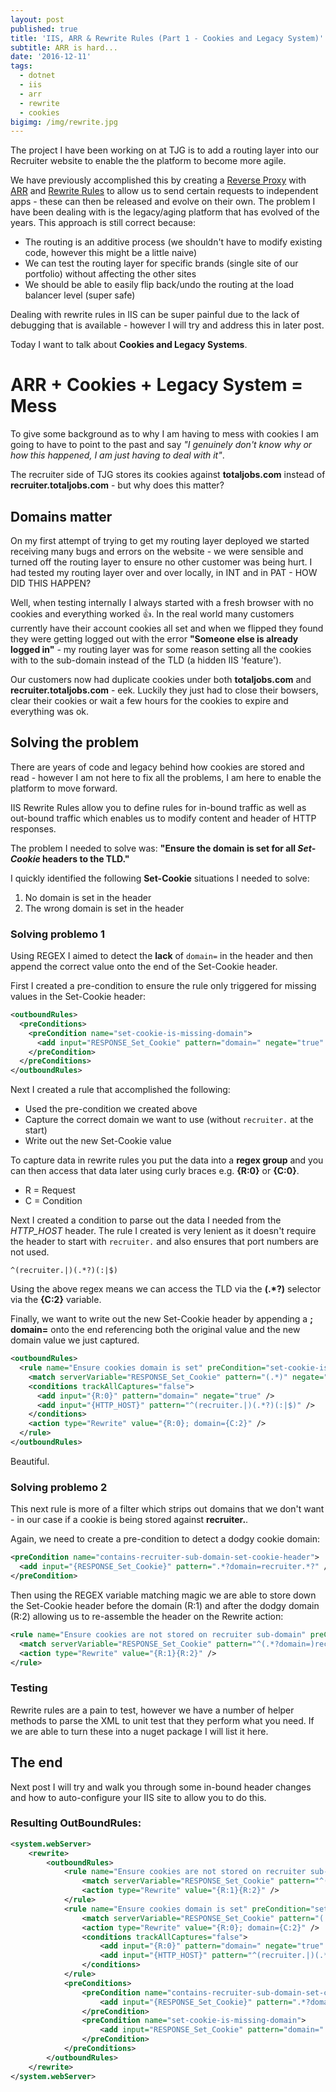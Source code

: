 ```yaml
---
layout: post
published: true
title: 'IIS, ARR & Rewrite Rules (Part 1 - Cookies and Legacy System)'
subtitle: ARR is hard...
date: '2016-12-11'
tags:
  - dotnet
  - iis
  - arr
  - rewrite
  - cookies
bigimg: /img/rewrite.jpg
---
```

The project I have been working on at TJG is to add a routing layer into our Recruiter website to enable the 
the platform to become more agile.

We have previously accomplished this by creating a [Reverse Proxy](https://en.wikipedia.org/wiki/Reverse_proxy) with [ARR](https://www.iis.net/downloads/microsoft/application-request-routing) and [Rewrite Rules](https://www.iis.net/learn/extensions/url-rewrite-module/creating-rewrite-rules-for-the-url-rewrite-module) to allow us to send certain requests to independent apps - these can then be released and evolve on their own. The problem I have been dealing with is the legacy/aging platform that has evolved of the years. This approach is still correct because:

- The routing is an additive process (we shouldn't have to modify existing code, however this might be a little naive)
- We can test the routing layer for specific brands (single site of our portfolio) without affecting the other sites
- We should be able to easily flip back/undo the routing at the load balancer level (super safe)
  
Dealing with rewrite rules in IIS can be super painful due to the lack of debugging that is available - however I will try and address this in later post.

Today I want to talk about **Cookies and Legacy Systems**.

 
# ARR + Cookies + Legacy System = Mess
To give some background as to why I am having to mess with cookies I am going to have to point to the past and say _"I genuinely don't know why or how this happened, I am just having to deal with it"_. 

The recruiter side of TJG stores its cookies against **totaljobs.com** instead of **recruiter.totaljobs.com** - but why does this matter?

## Domains matter
On my first attempt of trying to get my routing layer deployed we started receiving many bugs and errors on the website - we were sensible and turned off the routing layer to ensure no other customer was being hurt. I had tested my routing layer over and over locally, in INT and in PAT - HOW DID THIS HAPPEN?

Well, when testing internally I always started with a fresh browser with no cookies and everything worked :thumbsup:. In the real world many customers currently have their account cookies all set and when we flipped they found they were getting logged out with the error **"Someone else is already logged in"** - my routing layer was for some reason setting all the cookies with to the sub-domain instead of the TLD (a hidden IIS 'feature').

Our customers now had duplicate cookies under both **totaljobs.com** and **recruiter.totaljobs.com** - eek. Luckily they just had to close their bowsers, clear their cookies or wait a few hours for the cookies to expire and everything was ok.

## Solving the problem
There are years of code and legacy behind how cookies are stored and read - however I am not here to fix all the problems, I am here to enable the platform to move forward.

IIS Rewrite Rules allow you to define rules for in-bound traffic as well as out-bound traffic which enables us to modify content and header of HTTP responses.

The problem I needed to solve was: 
**"Ensure the domain is set for all _Set-Cookie_ headers to the TLD."**

I quickly identified the following **Set-Cookie** situations I needed to solve:

  1. No domain is set in the header
  1. The wrong domain is set in the header
  
### Solving problemo 1
Using REGEX I aimed to detect the **lack** of ``domain=`` in the header and then append the correct value onto the end of the Set-Cookie header.

First I created a pre-condition to ensure the rule only triggered for missing values in the Set-Cookie header:

```xml
<outboundRules>
  <preConditions>
    <preCondition name="set-cookie-is-missing-domain">
      <add input="RESPONSE_Set_Cookie" pattern="domain=" negate="true" />
    </preCondition>
  </preConditions>
</outboundRules>
```

Next I created a rule that accomplished the following:
  - Used the pre-condition we created above
  - Capture the correct domain we want to use (without ``recruiter.`` at the start)
  - Write out the new Set-Cookie value
  
To capture data in rewrite rules you put the data into a **regex group** and you can then access that data later using curly braces e.g. **{R:0}** or **{C:0}**.
  - R = Request
  - C = Condition

Next I created a condition to parse out the data I needed from the _HTTP_HOST_ header. The rule I created is very lenient as it doesn't require the header to start with `recruiter.` and also ensures that port numbers are not used.
```regex
^(recruiter.|)(.*?)(:|$)
```

Using the above regex means we can access the TLD via the **(.*?)** selector via the **{C:2}** variable.

Finally, we want to write out the new Set-Cookie header by appending a **; domain=** onto the end referencing both the original value and the new domain value we just captured.

```xml
<outboundRules>
  <rule name="Ensure cookies domain is set" preCondition="set-cookie-is-missing-domain">
    <match serverVariable="RESPONSE_Set_Cookie" pattern="(.*)" negate="false" />
    <conditions trackAllCaptures="false">
      <add input="{R:0}" pattern="domain=" negate="true" />
      <add input="{HTTP_HOST}" pattern="^(recruiter.|)(.*?)(:|$)" />
    </conditions>
    <action type="Rewrite" value="{R:0}; domain={C:2}" />
  </rule>
</outboundRules>
```

Beautiful.


### Solving problemo 2
This next rule is more of a filter which strips out domains that we don't want - in our case if a cookie is being stored against **recruiter.**. 

Again, we need to create a pre-condition to detect a dodgy cookie domain:

```xml
<preCondition name="contains-recruiter-sub-domain-set-cookie-header">
  <add input="{RESPONSE_Set_Cookie}" pattern=".*?domain=recruiter.*?" />
</preCondition>
```

Then using the REGEX variable matching magic we are able to store down the Set-Cookie header before the domain (R:1) and after the dodgy domain (R:2) allowing us to re-assemble the header on the Rewrite action:

```xml
<rule name="Ensure cookies are not stored on recruiter sub-domain" preCondition="contains-recruiter-sub-domain-set-cookie-header">
  <match serverVariable="RESPONSE_Set_Cookie" pattern="^(.*?domain=)recruiter\.(.*?)$" negate="false" />
  <action type="Rewrite" value="{R:1}{R:2}" /> 
</rule>
```

### Testing
Rewrite rules are a pain to test, however we have a number of helper methods to parse the XML to unit test that they perform what you need. If we are able to turn these into a nuget package I will list it here.


## The end
Next post I will try and walk you through some in-bound header changes and how to auto-configure your IIS site to allow you to do this.

### Resulting OutBoundRules:

```xml
<system.webServer>
    <rewrite>
        <outboundRules>
            <rule name="Ensure cookies are not stored on recruiter sub-domain" preCondition="contains-recruiter-sub-domain-set-cookie-header">
                <match serverVariable="RESPONSE_Set_Cookie" pattern="^(.*?domain=)recruiter\.(.*?)$" negate="false" />
                <action type="Rewrite" value="{R:1}{R:2}" />
            </rule>
            <rule name="Ensure cookies domain is set" preCondition="set-cookie-is-missing-domain">
                <match serverVariable="RESPONSE_Set_Cookie" pattern="(.*)" negate="false" />
                <action type="Rewrite" value="{R:0}; domain={C:2}" />
                <conditions trackAllCaptures="false">
                    <add input="{R:0}" pattern="domain=" negate="true" />
                    <add input="{HTTP_HOST}" pattern="^(recruiter.|)(.*?)(:|$)" />
                </conditions>
            </rule>
            <preConditions>
                <preCondition name="contains-recruiter-sub-domain-set-cookie-header">
                    <add input="{RESPONSE_Set_Cookie}" pattern=".*?domain=recruiter.*?" />
                </preCondition>
                <preCondition name="set-cookie-is-missing-domain">
                    <add input="RESPONSE_Set_Cookie" pattern="domain=" negate="true" />
                </preCondition>
            </preConditions>
        </outboundRules>
    </rewrite>
</system.webServer>
```









